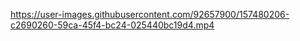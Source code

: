 https://user-images.githubusercontent.com/92657900/157480206-c2690260-59ca-45f4-bc24-025440bc19d4.mp4
